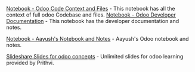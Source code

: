 [Notebook - Odoo Code Context and Files](https://notebooklm.google.com/notebook/6d0d1658-55a2-4ab1-bc8e-5836e158a843) - This notebook has all the context of full odoo Codebase and files.
[Notebook - Odoo Developer Documentation](https://notebooklm.google.com/notebook/8559ed3d-7e34-42d8-a506-560bc03dd2ef) - This notebook has the developer documentation and notes.

[Notebook - Aayush's Notebook and Notes](https://notebooklm.google.com/notebook/6d15eeec-b29a-42c3-8d70-9187010d27a9) - Aayush's Odoo notebook and notes.

[Slideshare Slides for odoo concepts](https://www.slideshare.net/sroogalal/odoo-build-module-security-orm) - Unlimited slides for odoo learning provided by Prithvi.
